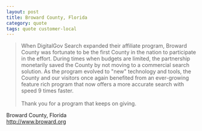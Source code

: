 ```yaml
---
layout: post
title: Broward County, Florida
category: quote
tags: quote customer-local
---
```


> When DigitalGov Search expanded their affiliate program, Broward County was fortunate to be the first County in the nation to participate in the effort. During times when budgets are limited, the partnership monetarily saved the County by not moving to a commercial search solution. As the program evolved to "new" technology and tools, the County and our visitors once again benefited from an ever-growing feature rich program that now offers a more accurate search with speed 9 times faster.  
> &nbsp;  
> Thank you for a program that keeps on giving.

Broward County, Florida  
<http://www.broward.org>